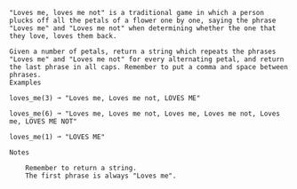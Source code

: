     "Loves me, loves me not" is a traditional game in which a person plucks off all the petals of a flower one by one, saying the phrase "Loves me" and "Loves me not" when determining whether the one that they love, loves them back.

    Given a number of petals, return a string which repeats the phrases "Loves me" and "Loves me not" for every alternating petal, and return the last phrase in all caps. Remember to put a comma and space between phrases.
    Examples

    loves_me(3) ➞ "Loves me, Loves me not, LOVES ME"

    loves_me(6) ➞ "Loves me, Loves me not, Loves me, Loves me not, Loves me, LOVES ME NOT"

    loves_me(1) ➞ "LOVES ME"

    Notes

        Remember to return a string.
        The first phrase is always "Loves me".